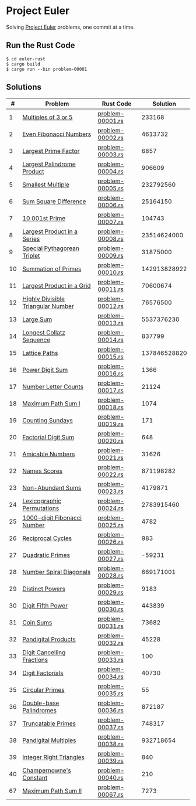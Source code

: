 # Project Euler
Solving [Project Euler](https://projecteuler.net) problems, one commit at a time.

## Run the Rust Code

```shell
$ cd euler-rust
$ cargo build
$ cargo run --bin problem-00001
```

## Solutions

| #    | Problem                                                      | Rust Code                                               | Solution     |
| ---- | ------------------------------------------------------------ | ------------------------------------------------------- | ------------ |
| 1    | [Multiples of 3 or 5](https://projecteuler.net/problem=1)    | [problem-00001.rs](euler-rust/src/bin/problem-00001.rs) | 233168       |
| 2    | [Even Fibonacci Numbers](https://projecteuler.net/problem=2) | [problem-00002.rs](euler-rust/src/bin/problem-00002.rs) | 4613732      |
| 3    | [Largest Prime Factor](https://projecteuler.net/problem=3)   | [problem-00003.rs](euler-rust/src/bin/problem-00003.rs) | 6857         |
| 4    | [Largest Palindrome Product](https://projecteuler.net/problem=4) | [problem-00004.rs](euler-rust/src/bin/problem-00004.rs) | 906609       |
| 5    | [Smallest Multiple](https://projecteuler.net/problem=5)      | [problem-00005.rs](euler-rust/src/bin/problem-00005.rs) | 232792560    |
| 6    | [Sum Square Difference](https://projecteuler.net/problem=6)  | [problem-00006.rs](euler-rust/src/bin/problem-00006.rs) | 25164150     |
| 7    | [10 001st Prime](https://projecteuler.net/problem=7)         | [problem-00007.rs](euler-rust/src/bin/problem-00007.rs) | 104743       |
| 8    | [Largest Product in a Series](https://projecteuler.net/problem=8) | [problem-00008.rs](euler-rust/src/bin/problem-00008.rs) | 23514624000  |
| 9    | [Special Pythagorean Triplet](https://projecteuler.net/problem=9) | [problem-00009.rs](euler-rust/src/bin/problem-00009.rs) | 31875000     |
| 10   | [Summation of Primes](https://projecteuler.net/problem=10)   | [problem-00010.rs](euler-rust/src/bin/problem-00010.rs) | 142913828922 |
| 11   | [Largest Product in a Grid](https://projecteuler.net/problem=11) | [problem-00011.rs](euler-rust/src/bin/problem-00011.rs) | 70600674     |
| 12   | [Highly Divisible Triangular Number](https://projecteuler.net/problem=12) | [problem-00012.rs](euler-rust/src/bin/problem-00012.rs) | 76576500     |
| 13   | [Large Sum](https://projecteuler.net/problem=13)             | [problem-00013.rs](euler-rust/src/bin/problem-00013.rs) | 5537376230   |
| 14   | [Longest Collatz Sequence](https://projecteuler.net/problem=14) | [problem-00014.rs](euler-rust/src/bin/problem-00014.rs) | 837799       |
| 15   | [Lattice Paths](https://projecteuler.net/problem=15)         | [problem-00015.rs](euler-rust/src/bin/problem-00015.rs) | 137846528820 |
| 16   | [Power Digit Sum](https://projecteuler.net/problem=16)       | [problem-00016.rs](euler-rust/src/bin/problem-00016.rs) | 1366         |
| 17   | [Number Letter Counts](https://projecteuler.net/problem=17)  | [problem-00017.rs](euler-rust/src/bin/problem-00017.rs) | 21124        |
| 18   | [Maximum Path Sum I](https://projecteuler.net/problem=18)    | [problem-00018.rs](euler-rust/src/bin/problem-00018.rs) | 1074         |
| 19   | [Counting Sundays](https://projecteuler.net/problem=19)      | [problem-00019.rs](euler-rust/src/bin/problem-00019.rs) | 171          |
| 20   | [Factorial Digit Sum](https://projecteuler.net/problem=20)   | [problem-00020.rs](euler-rust/src/bin/problem-00020.rs) | 648          |
| 21   | [Amicable Numbers](https://projecteuler.net/problem=21)      | [problem-00021.rs](euler-rust/src/bin/problem-00021.rs) | 31626        |
| 22   | [Names Scores](https://projecteuler.net/problem=22)          | [problem-00022.rs](euler-rust/src/bin/problem-00022.rs) | 871198282    |
| 23   | [Non-Abundant Sums](https://projecteuler.net/problem=23)     | [problem-00023.rs](euler-rust/src/bin/problem-00023.rs) | 4179871      |
| 24   | [Lexicographic Permutations](https://projecteuler.net/problem=24) | [problem-00024.rs](euler-rust/src/bin/problem-00024.rs) | 2783915460   |
| 25   | [1000-digit Fibonacci Number](https://projecteuler.net/problem=25) | [problem-00025.rs](euler-rust/src/bin/problem-00025.rs) | 4782         |
| 26   | [Reciprocal Cycles](https://projecteuler.net/problem=26)     | [problem-00026.rs](euler-rust/src/bin/problem-00026.rs) | 983          |
| 27   | [Quadratic Primes](https://projecteuler.net/problem=27)      | [problem-00027.rs](euler-rust/src/bin/problem-00027.rs) | -59231       |
| 28   | [Number Spiral Diagonals](https://projecteuler.net/problem=28) | [problem-00028.rs](euler-rust/src/bin/problem-00028.rs) | 669171001    |
| 29   | [Distinct Powers](https://projecteuler.net/problem=29)       | [problem-00029.rs](euler-rust/src/bin/problem-00029.rs) | 9183         |
| 30   | [Digit Fifth Power](https://projecteuler.net/problem=30)     | [problem-00030.rs](euler-rust/src/bin/problem-00030.rs) | 443839       |
| 31   | [Coin Sums](https://projecteuler.net/problem=31)             | [problem-00031.rs](euler-rust/src/bin/problem-00031.rs) | 73682        |
| 32   | [Pandigital Products](https://projecteuler.net/problem=32)   | [problem-00032.rs](euler-rust/src/bin/problem-00032.rs) | 45228        |
| 33   | [Digit Cancelling Fractions](https://projecteuler.net/problem=33) | [problem-00033.rs](euler-rust/src/bin/problem-00033.rs) | 100          |
| 34   | [Digit Factorials](https://projecteuler.net/problem=34)      | [problem-00034.rs](euler-rust/src/bin/problem-00034.rs) | 40730        |
| 35   | [Circular Primes](https://projecteuler.net/problem=35)       | [problem-00035.rs](euler-rust/src/bin/problem-00035.rs) | 55           |
| 36   | [Double-base Palindromes](https://projecteuler.net/problem=36) | [problem-00036.rs](euler-rust/src/bin/problem-00036.rs) | 872187       |
| 37   | [Truncatable Primes](https://projecteuler.net/problem=37)    | [problem-00037.rs](euler-rust/src/bin/problem-00037.rs) | 748317       |
| 38   | [Pandigital Multiples](https://projecteuler.net/problem=38)  | [problem-00038.rs](euler-rust/src/bin/problem-00038.rs) | 932718654    |
| 39   | [Integer Right Triangles](https://projecteuler.net/problem=39) | [problem-00039.rs](euler-rust/src/bin/problem-00039.rs) | 840          |
| 40   | [Champernowne's Constant](https://projecteuler.net/problem=40) | [problem-00040.rs](euler-rust/src/bin/problem-00040.rs) | 210          |
| 67   | [Maximum Path Sum II](https://projecteuler.net/problem=67)   | [problem-00067.rs](euler-rust/src/bin/problem-00067.rs) | 7273         |
